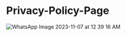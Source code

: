 ﻿# Privacy-Policy-Page
![WhatsApp Image 2023-11-07 at 12 39 16 AM](https://github.com/coderlakshayjain/Privacy-Policy-Page/assets/53349105/df8b4cb2-798a-43d5-b34f-c29525ff2956)
